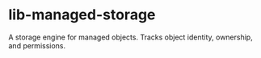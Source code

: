 # lib-managed-storage
A storage engine for managed objects. Tracks object identity, ownership, and permissions.
